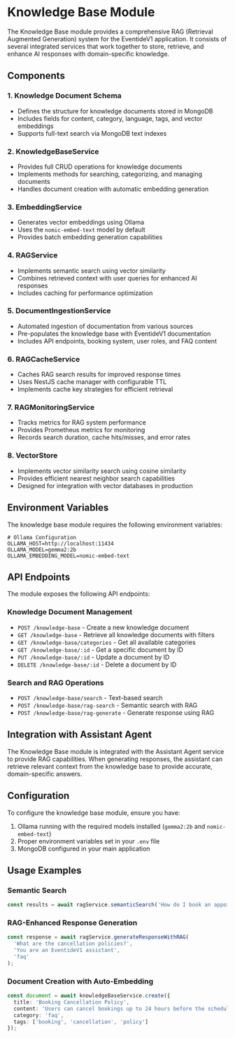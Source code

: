 # Knowledge Base Module

The Knowledge Base module provides a comprehensive RAG (Retrieval Augmented Generation) system for the EventideV1 application. It consists of several integrated services that work together to store, retrieve, and enhance AI responses with domain-specific knowledge.

## Components

### 1. Knowledge Document Schema
- Defines the structure for knowledge documents stored in MongoDB
- Includes fields for content, category, language, tags, and vector embeddings
- Supports full-text search via MongoDB text indexes

### 2. KnowledgeBaseService
- Provides full CRUD operations for knowledge documents
- Implements methods for searching, categorizing, and managing documents
- Handles document creation with automatic embedding generation

### 3. EmbeddingService
- Generates vector embeddings using Ollama
- Uses the `nomic-embed-text` model by default
- Provides batch embedding generation capabilities

### 4. RAGService
- Implements semantic search using vector similarity
- Combines retrieved context with user queries for enhanced AI responses
- Includes caching for performance optimization

### 5. DocumentIngestionService
- Automated ingestion of documentation from various sources
- Pre-populates the knowledge base with EventideV1 documentation
- Includes API endpoints, booking system, user roles, and FAQ content

### 6. RAGCacheService
- Caches RAG search results for improved response times
- Uses NestJS cache manager with configurable TTL
- Implements cache key strategies for efficient retrieval

### 7. RAGMonitoringService
- Tracks metrics for RAG system performance
- Provides Prometheus metrics for monitoring
- Records search duration, cache hits/misses, and error rates

### 8. VectorStore
- Implements vector similarity search using cosine similarity
- Provides efficient nearest neighbor search capabilities
- Designed for integration with vector databases in production

## Environment Variables

The knowledge base module requires the following environment variables:

```env
# Ollama Configuration
OLLAMA_HOST=http://localhost:11434
OLLAMA_MODEL=gemma2:2b
OLLAMA_EMBEDDING_MODEL=nomic-embed-text
```

## API Endpoints

The module exposes the following API endpoints:

### Knowledge Document Management
- `POST /knowledge-base` - Create a new knowledge document
- `GET /knowledge-base` - Retrieve all knowledge documents with filters
- `GET /knowledge-base/categories` - Get all available categories
- `GET /knowledge-base/:id` - Get a specific document by ID
- `PUT /knowledge-base/:id` - Update a document by ID
- `DELETE /knowledge-base/:id` - Delete a document by ID

### Search and RAG Operations
- `POST /knowledge-base/search` - Text-based search
- `POST /knowledge-base/rag-search` - Semantic search with RAG
- `POST /knowledge-base/rag-generate` - Generate response using RAG

## Integration with Assistant Agent

The Knowledge Base module is integrated with the Assistant Agent service to provide RAG capabilities. When generating responses, the assistant can retrieve relevant context from the knowledge base to provide accurate, domain-specific answers.

## Configuration

To configure the knowledge base module, ensure you have:

1. Ollama running with the required models installed (`gemma2:2b` and `nomic-embed-text`)
2. Proper environment variables set in your `.env` file
3. MongoDB configured in your main application

## Usage Examples

### Semantic Search
```typescript
const results = await ragService.semanticSearch('How do I book an appointment?', 5, 'booking', 0.6);
```

### RAG-Enhanced Response Generation
```typescript
const response = await ragService.generateResponseWithRAG(
  'What are the cancellation policies?',
  'You are an EventideV1 assistant',
  'faq'
);
```

### Document Creation with Auto-Embedding
```typescript
const document = await knowledgeBaseService.create({
  title: 'Booking Cancellation Policy',
  content: 'Users can cancel bookings up to 24 hours before the scheduled time...',
  category: 'faq',
  tags: ['booking', 'cancellation', 'policy']
});
```